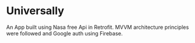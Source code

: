 # Universally
An App built using Nasa free Api in Retrofit. MVVM architecture principles were followed and Google auth using Firebase.
